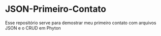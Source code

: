 # JSON-Primeiro-Contato
Esse repositório serve para demostrar meu primeiro contato com arquivos JSON e o CRUD em Phyton
